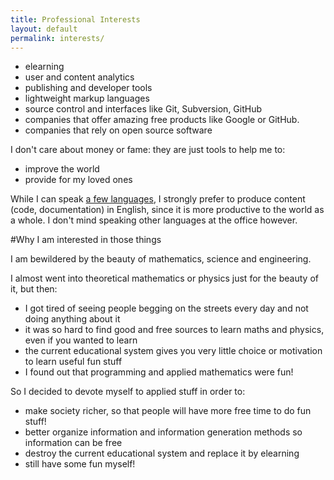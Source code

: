 ```yaml
---
title: Professional Interests
layout: default
permalink: interests/
---
```


- elearning
- user and content analytics
- publishing and developer tools
- lightweight markup languages
- source control and interfaces like Git, Subversion, GitHub
- companies that offer amazing free products like Google or GitHub.
- companies that rely on open source software

I don't care about money or fame: they are just tools to help me to:

- improve the world
- provide for my loved ones

While I can speak [a few languages](/self-evaluation#natural-languages), I strongly prefer to produce content (code, documentation) in English, since it is more productive to the world as a whole. I don't mind speaking other languages at the office however.

#Why I am interested in those things

I am bewildered by the beauty of mathematics, science and engineering.

I almost went into theoretical mathematics or physics just for the beauty of it, but then:

- I got tired of seeing people begging on the streets every day and not doing anything about it
- it was so hard to find good and free sources to learn maths and physics, even if you wanted to learn
- the current educational system gives you very little choice or motivation to learn useful fun stuff
- I found out that programming and applied mathematics were fun!

So I decided to devote myself to applied stuff in order to:

- make society richer, so that people will have more free time to do fun stuff!
- better organize information and information generation methods so information can be free
- destroy the current educational system and replace it by elearning
- still have some fun myself!
